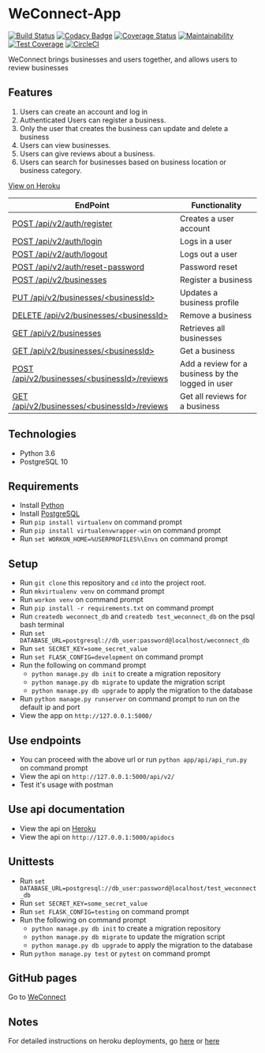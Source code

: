 # WeConnect-App

[![Build Status](https://travis-ci.org/Rwothoromo/WeConnect-App.svg?branch=master)](https://travis-ci.org/Rwothoromo/WeConnect-App)
[![Codacy Badge](https://api.codacy.com/project/badge/Grade/77986672d52f482abca70e59e314beba)](https://www.codacy.com/app/Rwothoromo/WeConnect-App?utm_source=github.com&amp;utm_medium=referral&amp;utm_content=Rwothoromo/WeConnect-App&amp;utm_campaign=Badge_Grade)
[![Coverage Status](https://coveralls.io/repos/github/Rwothoromo/WeConnect-App/badge.svg?branch=master)](https://coveralls.io/github/Rwothoromo/WeConnect-App?branch=master)
[![Maintainability](https://api.codeclimate.com/v1/badges/a5415dbb6881457126bd/maintainability)](https://codeclimate.com/github/Rwothoromo/WeConnect-App/maintainability)
[![Test Coverage](https://api.codeclimate.com/v1/badges/a5415dbb6881457126bd/test_coverage)](https://codeclimate.com/github/Rwothoromo/WeConnect-App/test_coverage)
[![CircleCI](https://circleci.com/gh/Rwothoromo/WeConnect-App/tree/master.svg?style=svg)](https://circleci.com/gh/Rwothoromo/WeConnect-App/tree/master)

WeConnect brings businesses and users together, and allows users to review businesses

## Features

1. Users can create an account and log in
2. Authenticated Users can register a business.
3. Only the user that creates the business can update and delete a business
4. Users can view businesses.
5. Users can give reviews about a business.
6. Users can search for businesses based on business location or business category.

[View on Heroku](https://weconnect-api-v2-rwothoromo.herokuapp.com/apidocs/)

| EndPoint                                             | Functionality                                    |
| ---------------------------------------------------- | ------------------------------------------------ |
| [POST   /api/v2/auth/register](https://weconnect-api-v2-rwothoromo.herokuapp.com/apidocs/#!/User/post_api_v2_auth_register)                    | Creates a user account                           |
| [POST   /api/v2/auth/login](https://weconnect-api-v2-rwothoromo.herokuapp.com/apidocs/#!/User/post_api_v2_auth_login)                       | Logs in a user                                   |
| [POST   /api/v2/auth/logout](https://weconnect-api-v2-rwothoromo.herokuapp.com/apidocs/#!/User/post_api_v2_auth_logout)                      | Logs out a user                                  |
| [POST   /api/v2/auth/reset-password](https://weconnect-api-v2-rwothoromo.herokuapp.com/apidocs/#!/User/post_api_v2_auth_reset_password)              | Password reset                                   |
| [POST   /api/v2/businesses](https://weconnect-api-v2-rwothoromo.herokuapp.com/apidocs/#!/Business/post_api_v2_businesses)                       | Register a business                              |
| [PUT    /api/v2/businesses/\<businessId>](https://weconnect-api-v2-rwothoromo.herokuapp.com/apidocs/#!/Business/put_api_v2_businesses_business_id)         | Updates a business profile                       |
| [DELETE /api/v2/businesses/\<businessId>](https://weconnect-api-v2-rwothoromo.herokuapp.com/apidocs/#!/Business/delete_api_v2_businesses_business_id)         | Remove a business                                |
| [GET    /api/v2/businesses](https://weconnect-api-v2-rwothoromo.herokuapp.com/apidocs/#!/Business/get_api_v2_businesses)                       | Retrieves all businesses                         |
| [GET    /api/v2/businesses/\<businessId>](https://weconnect-api-v2-rwothoromo.herokuapp.com/apidocs/#!/Business/get_api_v2_businesses_business_id)         | Get a business                                   |
| [POST   /api/v2/businesses/\<businessId>/reviews](https://weconnect-api-v2-rwothoromo.herokuapp.com/apidocs/#!/Business/post_api_v2_businesses_business_id_reviews) | Add a review for a business by the logged in user|
| [GET    /api/v2/businesses/\<businessId>/reviews](https://weconnect-api-v2-rwothoromo.herokuapp.com/apidocs/#!/Business/get_api_v2_businesses_business_id_reviews) | Get all reviews for a business                   |

## Technologies

* Python 3.6
* PostgreSQL 10

## Requirements

* Install [Python](https://www.python.org/downloads/)
* Install [PostgreSQL](https://www.postgresql.org/download/)
* Run `pip install virtualenv` on command prompt
* Run `pip install virtualenvwrapper-win` on command prompt
* Run `set WORKON_HOME=%USERPROFILES%\Envs` on command prompt

## Setup

* Run `git clone` this repository and `cd` into the project root.
* Run `mkvirtualenv venv` on command prompt
* Run `workon venv` on command prompt
* Run `pip install -r requirements.txt` on command prompt
* Run `createdb weconnect_db` and `createdb test_weconnect_db` on the psql bash terminal
* Run `set DATABASE_URL=postgresql://db_user:password@localhost/weconnect_db`
* Run `set SECRET_KEY=some_secret_value`
* Run `set FLASK_CONFIG=development` on command prompt
* Run the following on command prompt
  * `python manage.py db init` to create a migration repository
  * `python manage.py db migrate` to update the migration script
  * `python manage.py db upgrade` to apply the migration to the database
* Run `python manage.py runserver` on command prompt to run on the default ip and port
* View the app on `http://127.0.0.1:5000/`

## Use endpoints

* You can proceed with the above url or run `python app/api/api_run.py` on command prompt
* View the api on `http://127.0.0.1:5000/api/v2/`
* Test it's usage with postman

## Use api documentation

* View the api on [Heroku](https://weconnect-api-v2-rwothoromo.herokuapp.com/apidocs/)
* View the api on `http://127.0.0.1:5000/apidocs`

## Unittests

* Run `set DATABASE_URL=postgresql://db_user:password@localhost/test_weconnect_db`
* Run `set SECRET_KEY=some_secret_value`
* Run `set FLASK_CONFIG=testing` on command prompt
* Run the following on command prompt
  * `python manage.py db init` to create a migration repository
  * `python manage.py db migrate` to update the migration script
  * `python manage.py db upgrade` to apply the migration to the database
* Run `python manage.py test` or `pytest` on command prompt

## GitHub pages

Go to [WeConnect](https://rwothoromo.github.io/WeConnect-App/)

## Notes

For detailed instructions on heroku deployments, go [here](https://medium.com/@johnkagga/deploying-a-python-flask-app-to-heroku-41250bda27d0) or [here](https://devcenter.heroku.com/articles/heroku-cli)
